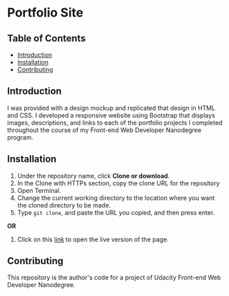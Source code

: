 # Portfolio Site

## Table of Contents

* [Introduction](#introduction)
* [Installation](#installation)
* [Contributing](#contributing)

## Introduction

I was provided with a design mockup and replicated that design in HTML and CSS. I developed a responsive website using Bootstrap that displays images, descriptions, and links to each of the portfolio projects I completed throughout the course of my Front-end Web Developer Nanodegree program.

## Installation

1. Under the repository name, click **Clone or download**.
2. In the Clone with HTTPs section, copy the clone URL for the repository
3. Open Terminal.
4. Change the current working directory to the location where you want the cloned directory to be made.
5. Type `git clone`, and paste the URL you copied, and then press enter.

**OR**

1. Click on this [link](https://alfred-kctang.github.io/Udacity-FEND-Portfolio-Site-Project/) to open the live version of the page.

## Contributing

This repository is the author's code for a project of Udacity Front-end Web Developer Nanodegree.
